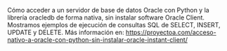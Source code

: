 Cómo acceder a un servidor de base de datos Oracle con Python y la librería oracledb de forma nativa, sin instalar software Oracle Client. Mostramos ejemplos de ejecución de consultas SQL de SELECT, INSERT, UPDATE y DELETE. Más información en: https://proyectoa.com/acceso-nativo-a-oracle-con-python-sin-instalar-oracle-instant-client/

